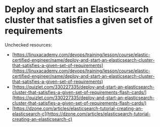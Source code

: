 # Deploy and start an Elasticsearch cluster that satisfies a given set of requirements

Unchecked resources:

* [https://linuxacademy.com/devops/training/lesson/course/elastic-certified-engineer/name/deploy-and-start-an-elasticsearch-cluster-that-satisfies-a-given-set-of-requirements](https://linuxacademy.com/devops/training/lesson/course/elastic-certified-engineer/name/deploy-and-start-an-elasticsearch-cluster-that-satisfies-a-given-set-of-requirements)
* [https://quizlet.com/330227335/deploy-and-start-an-elasticsearch-cluster-that-satisfies-a-given-set-of-requirements-flash-cards/](https://quizlet.com/330227335/deploy-and-start-an-elasticsearch-cluster-that-satisfies-a-given-set-of-requirements-flash-cards/)
* [https://dzone.com/articles/elasticsearch-tutorial-creating-an-elasticsearch-c](https://dzone.com/articles/elasticsearch-tutorial-creating-an-elasticsearch-c)

